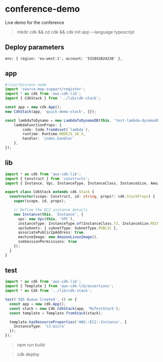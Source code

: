 # conference-demo
Live demo for the conference

> mkdir cdk && cd cdk && cdk init app --language typescript

## Deploy parameters

    env: { region: 'eu-west-1', account: '531843824238' },

## app

```ts
#!/usr/bin/env node
import 'source-map-support/register';
import * as cdk from 'aws-cdk-lib';
import { CdkStack } from '../lib/cdk-stack';

const app = new cdk.App();
new CdkStack(app, 'quick-demo-stack', {});
```

```ts
const lambdaToDynamo = new LambdaToDynamoDB(this, 'test-lambda-dynamodb-stack', {
    lambdaFunctionProps: {
        code: Code.fromAsset(`lambda`),
        runtime: Runtime.NODEJS_18_X,
        handler: 'index.handler'
    },
});
```

## lib

```ts
import * as cdk from 'aws-cdk-lib';
import { Construct } from 'constructs';
import { Instance, Vpc, InstanceType, InstanceClass, InstanceSize, AmazonLinuxImage, SubnetType, SecurityGroup, Port, Peer } from 'aws-cdk-lib/aws-ec2'

export class CdkStack extends cdk.Stack {
  constructor(scope: Construct, id: string, props?: cdk.StackProps) {
    super(scope, id, props);

    // Define the EC2 instance details
    new Instance(this, 'Instance', {
      vpc: new Vpc(this, 'VPC'),
      instanceType: InstanceType.of(InstanceClass.T3, InstanceSize.MICRO),
      vpcSubnets: { subnetType: SubnetType.PUBLIC },
      associatePublicIpAddress: true,
      machineImage: new AmazonLinuxImage(),
      ssmSessionPermissions: true
    });
  }
}

```

## test

```ts
import * as cdk from 'aws-cdk-lib';
import { Template } from 'aws-cdk-lib/assertions';
import * as Cdk from '../lib/cdk-stack';

test('SQS Queue Created', () => {
  const app = new cdk.App();
  const stack = new Cdk.CdkStack(app, 'MyTestStack');
  const template = Template.fromStack(stack);

  template.hasResourceProperties('AWS::EC2::Instance', {
    InstanceType: 't3.micro'
  });
});
```

> npm run build

> cdk deploy